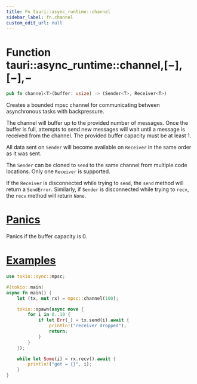 ```yaml
---
title: Fn tauri::async_runtime::channel
sidebar_label: fn.channel
custom_edit_url: null
---
```


# Function tauri::async_runtime::channel,\[−],\[−],−

```rs
pub fn channel<T>(buffer: usize) -> (Sender<T>, Receiver<T>)
```

Creates a bounded mpsc channel for communicating between asynchronous tasks with backpressure.

The channel will buffer up to the provided number of messages. Once the buffer is full, attempts to send new messages will wait until a message is received from the channel. The provided buffer capacity must be at least 1.

All data sent on `Sender` will become available on `Receiver` in the same order as it was sent.

The `Sender` can be cloned to `send` to the same channel from multiple code locations. Only one `Receiver` is supported.

If the `Receiver` is disconnected while trying to `send`, the `send` method will return a `SendError`. Similarly, if `Sender` is disconnected while trying to `recv`, the `recv` method will return `None`.

# [Panics](/docs/api/rust/tauri/about:blank#panics)

Panics if the buffer capacity is 0.

# [Examples](/docs/api/rust/tauri/about:blank#examples)

```rs
use tokio::sync::mpsc;

#[tokio::main]
async fn main() {
    let (tx, mut rx) = mpsc::channel(100);

    tokio::spawn(async move {
        for i in 0..10 {
            if let Err(_) = tx.send(i).await {
                println!("receiver dropped");
                return;
            }
        }
    });

    while let Some(i) = rx.recv().await {
        println!("got = {}", i);
    }
}
```
